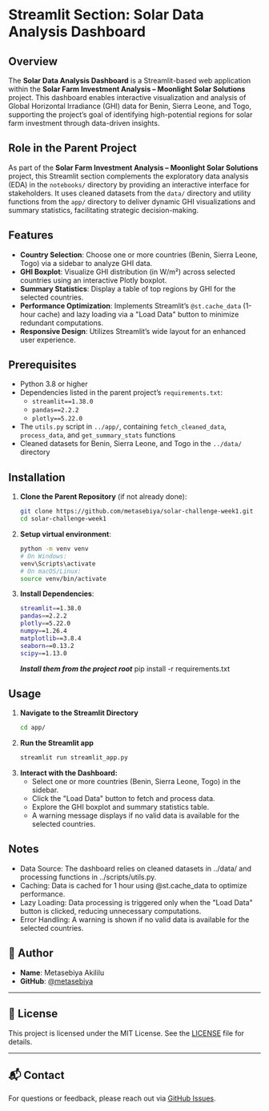 # Streamlit Section: Solar Data Analysis Dashboard

## Overview
The **Solar Data Analysis Dashboard** is a Streamlit-based web application within the **Solar Farm Investment Analysis – Moonlight Solar Solutions** project. This dashboard enables interactive visualization and analysis of Global Horizontal Irradiance (GHI) data for Benin, Sierra Leone, and Togo, supporting the project’s goal of identifying high-potential regions for solar farm investment through data-driven insights.

## Role in the Parent Project
As part of the **Solar Farm Investment Analysis – Moonlight Solar Solutions** project, this Streamlit section complements the exploratory data analysis (EDA) in the `notebooks/` directory by providing an interactive interface for stakeholders. It uses cleaned datasets from the `data/` directory and utility functions from the `app/` directory to deliver dynamic GHI visualizations and summary statistics, facilitating strategic decision-making.

## Features
- **Country Selection**: Choose one or more countries (Benin, Sierra Leone, Togo) via a sidebar to analyze GHI data.
- **GHI Boxplot**: Visualize GHI distribution (in W/m²) across selected countries using an interactive Plotly boxplot.
- **Summary Statistics**: Display a table of top regions by GHI for the selected countries.
- **Performance Optimization**: Implements Streamlit’s `@st.cache_data` (1-hour cache) and lazy loading via a "Load Data" button to minimize redundant computations.
- **Responsive Design**: Utilizes Streamlit’s wide layout for an enhanced user experience.

## Prerequisites
- Python 3.8 or higher
- Dependencies listed in the parent project’s `requirements.txt`:
  - `streamlit==1.38.0`
  - `pandas==2.2.2`
  - `plotly==5.22.0`
- The `utils.py` script in `../app/`, containing `fetch_cleaned_data`, `process_data`, and `get_summary_stats` functions
- Cleaned datasets for Benin, Sierra Leone, and Togo in the `../data/` directory

## Installation
1. **Clone the Parent Repository** (if not already done):
   ```bash
   git clone https://github.com/metasebiya/solar-challenge-week1.git
   cd solar-challenge-week1
2. **Setup virtual environment**:
   ```bash
   python -m venv venv
   # On Windows:
   venv\Scripts\activate
   # On macOS/Linux:
   source venv/bin/activate
   ```
3. **Install Dependencies**:
   ```bash
   streamlit==1.38.0
   pandas==2.2.2
   plotly==5.22.0
   numpy==1.26.4
   matplotlib==3.8.4
   seaborn==0.13.2
   scipy==1.13.0
   ```
   ***Install them from the project root***
   pip install -r requirements.txt
## Usage
1. **Navigate to the Streamlit Directory**
   ```bash
   cd app/
   ```
2. **Run the Streamlit app**
   ```bash
   streamlit run streamlit_app.py
   ```
3. **Interact with the Dashboard:**
   - Select one or more countries (Benin, Sierra Leone, Togo) in the sidebar.
   - Click the "Load Data" button to fetch and process data.
   - Explore the GHI boxplot and summary statistics table.
   - A warning message displays if no valid data is available for the selected countries.
## Notes
- Data Source: The dashboard relies on cleaned datasets in ../data/ and processing functions in ../scripts/utils.py.
- Caching: Data is cached for 1 hour using @st.cache_data to optimize performance.
- Lazy Loading: Data processing is triggered only when the "Load Data" button is clicked, reducing unnecessary computations.
- Error Handling: A warning is shown if no valid data is available for the selected countries.
## 👤 Author

- **Name**: Metasebiya Akililu
- **GitHub**: [@metasebiya](https://github.com/metasebiya)

---

## 📄 License

This project is licensed under the MIT License. See the [LICENSE](LICENSE) file for details.

---

## 📬 Contact

For questions or feedback, please reach out via [GitHub Issues](https://github.com/metasebiya/solar-challenge-week1/issues).
  
   
